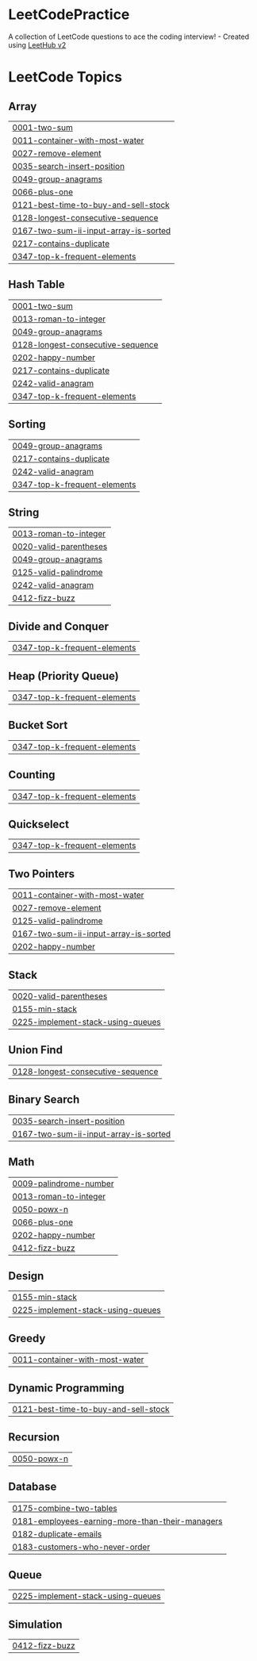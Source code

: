 # LeetCodePractice
A collection of LeetCode questions to ace the coding interview! - Created using [LeetHub v2](https://github.com/arunbhardwaj/LeetHub-2.0)

<!---LeetCode Topics Start-->
# LeetCode Topics
## Array
|  |
| ------- |
| [0001-two-sum](https://github.com/JK-17/LeetCodePractice/tree/master/0001-two-sum) |
| [0011-container-with-most-water](https://github.com/JK-17/LeetCodePractice/tree/master/0011-container-with-most-water) |
| [0027-remove-element](https://github.com/JK-17/LeetCodePractice/tree/master/0027-remove-element) |
| [0035-search-insert-position](https://github.com/JK-17/LeetCodePractice/tree/master/0035-search-insert-position) |
| [0049-group-anagrams](https://github.com/JK-17/LeetCodePractice/tree/master/0049-group-anagrams) |
| [0066-plus-one](https://github.com/JK-17/LeetCodePractice/tree/master/0066-plus-one) |
| [0121-best-time-to-buy-and-sell-stock](https://github.com/JK-17/LeetCodePractice/tree/master/0121-best-time-to-buy-and-sell-stock) |
| [0128-longest-consecutive-sequence](https://github.com/JK-17/LeetCodePractice/tree/master/0128-longest-consecutive-sequence) |
| [0167-two-sum-ii-input-array-is-sorted](https://github.com/JK-17/LeetCodePractice/tree/master/0167-two-sum-ii-input-array-is-sorted) |
| [0217-contains-duplicate](https://github.com/JK-17/LeetCodePractice/tree/master/0217-contains-duplicate) |
| [0347-top-k-frequent-elements](https://github.com/JK-17/LeetCodePractice/tree/master/0347-top-k-frequent-elements) |
## Hash Table
|  |
| ------- |
| [0001-two-sum](https://github.com/JK-17/LeetCodePractice/tree/master/0001-two-sum) |
| [0013-roman-to-integer](https://github.com/JK-17/LeetCodePractice/tree/master/0013-roman-to-integer) |
| [0049-group-anagrams](https://github.com/JK-17/LeetCodePractice/tree/master/0049-group-anagrams) |
| [0128-longest-consecutive-sequence](https://github.com/JK-17/LeetCodePractice/tree/master/0128-longest-consecutive-sequence) |
| [0202-happy-number](https://github.com/JK-17/LeetCodePractice/tree/master/0202-happy-number) |
| [0217-contains-duplicate](https://github.com/JK-17/LeetCodePractice/tree/master/0217-contains-duplicate) |
| [0242-valid-anagram](https://github.com/JK-17/LeetCodePractice/tree/master/0242-valid-anagram) |
| [0347-top-k-frequent-elements](https://github.com/JK-17/LeetCodePractice/tree/master/0347-top-k-frequent-elements) |
## Sorting
|  |
| ------- |
| [0049-group-anagrams](https://github.com/JK-17/LeetCodePractice/tree/master/0049-group-anagrams) |
| [0217-contains-duplicate](https://github.com/JK-17/LeetCodePractice/tree/master/0217-contains-duplicate) |
| [0242-valid-anagram](https://github.com/JK-17/LeetCodePractice/tree/master/0242-valid-anagram) |
| [0347-top-k-frequent-elements](https://github.com/JK-17/LeetCodePractice/tree/master/0347-top-k-frequent-elements) |
## String
|  |
| ------- |
| [0013-roman-to-integer](https://github.com/JK-17/LeetCodePractice/tree/master/0013-roman-to-integer) |
| [0020-valid-parentheses](https://github.com/JK-17/LeetCodePractice/tree/master/0020-valid-parentheses) |
| [0049-group-anagrams](https://github.com/JK-17/LeetCodePractice/tree/master/0049-group-anagrams) |
| [0125-valid-palindrome](https://github.com/JK-17/LeetCodePractice/tree/master/0125-valid-palindrome) |
| [0242-valid-anagram](https://github.com/JK-17/LeetCodePractice/tree/master/0242-valid-anagram) |
| [0412-fizz-buzz](https://github.com/JK-17/LeetCodePractice/tree/master/0412-fizz-buzz) |
## Divide and Conquer
|  |
| ------- |
| [0347-top-k-frequent-elements](https://github.com/JK-17/LeetCodePractice/tree/master/0347-top-k-frequent-elements) |
## Heap (Priority Queue)
|  |
| ------- |
| [0347-top-k-frequent-elements](https://github.com/JK-17/LeetCodePractice/tree/master/0347-top-k-frequent-elements) |
## Bucket Sort
|  |
| ------- |
| [0347-top-k-frequent-elements](https://github.com/JK-17/LeetCodePractice/tree/master/0347-top-k-frequent-elements) |
## Counting
|  |
| ------- |
| [0347-top-k-frequent-elements](https://github.com/JK-17/LeetCodePractice/tree/master/0347-top-k-frequent-elements) |
## Quickselect
|  |
| ------- |
| [0347-top-k-frequent-elements](https://github.com/JK-17/LeetCodePractice/tree/master/0347-top-k-frequent-elements) |
## Two Pointers
|  |
| ------- |
| [0011-container-with-most-water](https://github.com/JK-17/LeetCodePractice/tree/master/0011-container-with-most-water) |
| [0027-remove-element](https://github.com/JK-17/LeetCodePractice/tree/master/0027-remove-element) |
| [0125-valid-palindrome](https://github.com/JK-17/LeetCodePractice/tree/master/0125-valid-palindrome) |
| [0167-two-sum-ii-input-array-is-sorted](https://github.com/JK-17/LeetCodePractice/tree/master/0167-two-sum-ii-input-array-is-sorted) |
| [0202-happy-number](https://github.com/JK-17/LeetCodePractice/tree/master/0202-happy-number) |
## Stack
|  |
| ------- |
| [0020-valid-parentheses](https://github.com/JK-17/LeetCodePractice/tree/master/0020-valid-parentheses) |
| [0155-min-stack](https://github.com/JK-17/LeetCodePractice/tree/master/0155-min-stack) |
| [0225-implement-stack-using-queues](https://github.com/JK-17/LeetCodePractice/tree/master/0225-implement-stack-using-queues) |
## Union Find
|  |
| ------- |
| [0128-longest-consecutive-sequence](https://github.com/JK-17/LeetCodePractice/tree/master/0128-longest-consecutive-sequence) |
## Binary Search
|  |
| ------- |
| [0035-search-insert-position](https://github.com/JK-17/LeetCodePractice/tree/master/0035-search-insert-position) |
| [0167-two-sum-ii-input-array-is-sorted](https://github.com/JK-17/LeetCodePractice/tree/master/0167-two-sum-ii-input-array-is-sorted) |
## Math
|  |
| ------- |
| [0009-palindrome-number](https://github.com/JK-17/LeetCodePractice/tree/master/0009-palindrome-number) |
| [0013-roman-to-integer](https://github.com/JK-17/LeetCodePractice/tree/master/0013-roman-to-integer) |
| [0050-powx-n](https://github.com/JK-17/LeetCodePractice/tree/master/0050-powx-n) |
| [0066-plus-one](https://github.com/JK-17/LeetCodePractice/tree/master/0066-plus-one) |
| [0202-happy-number](https://github.com/JK-17/LeetCodePractice/tree/master/0202-happy-number) |
| [0412-fizz-buzz](https://github.com/JK-17/LeetCodePractice/tree/master/0412-fizz-buzz) |
## Design
|  |
| ------- |
| [0155-min-stack](https://github.com/JK-17/LeetCodePractice/tree/master/0155-min-stack) |
| [0225-implement-stack-using-queues](https://github.com/JK-17/LeetCodePractice/tree/master/0225-implement-stack-using-queues) |
## Greedy
|  |
| ------- |
| [0011-container-with-most-water](https://github.com/JK-17/LeetCodePractice/tree/master/0011-container-with-most-water) |
## Dynamic Programming
|  |
| ------- |
| [0121-best-time-to-buy-and-sell-stock](https://github.com/JK-17/LeetCodePractice/tree/master/0121-best-time-to-buy-and-sell-stock) |
## Recursion
|  |
| ------- |
| [0050-powx-n](https://github.com/JK-17/LeetCodePractice/tree/master/0050-powx-n) |
## Database
|  |
| ------- |
| [0175-combine-two-tables](https://github.com/JK-17/LeetCodePractice/tree/master/0175-combine-two-tables) |
| [0181-employees-earning-more-than-their-managers](https://github.com/JK-17/LeetCodePractice/tree/master/0181-employees-earning-more-than-their-managers) |
| [0182-duplicate-emails](https://github.com/JK-17/LeetCodePractice/tree/master/0182-duplicate-emails) |
| [0183-customers-who-never-order](https://github.com/JK-17/LeetCodePractice/tree/master/0183-customers-who-never-order) |
## Queue
|  |
| ------- |
| [0225-implement-stack-using-queues](https://github.com/JK-17/LeetCodePractice/tree/master/0225-implement-stack-using-queues) |
## Simulation
|  |
| ------- |
| [0412-fizz-buzz](https://github.com/JK-17/LeetCodePractice/tree/master/0412-fizz-buzz) |
<!---LeetCode Topics End-->